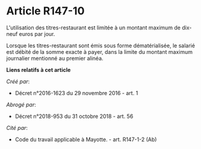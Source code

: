 # Article R147-10

L'utilisation des titres-restaurant est limitée à un montant maximum de dix-neuf euros par jour. 

Lorsque les titres-restaurant sont émis sous forme dématérialisée, le  salarié est débité de la somme exacte à payer, dans la
limite du montant  maximum journalier mentionné au premier alinéa.

**Liens relatifs à cet article**

_Créé par_:

  - Décret n°2016-1623 du 29 novembre 2016 - art. 1

_Abrogé par_:

  - Décret n°2018-953 du 31 octobre 2018 - art. 56

_Cité par_:

  - Code du travail applicable à Mayotte. - art. R147-1-2 (Ab)
